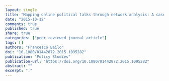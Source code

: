 ```yaml
---
layout: single
title: "Mapping online political talks through network analysis: A case study of the website of Italy’s Five Star Movement"
date: "2015-10-12"
comments: true
published: true
share: true
categories: ["peer-reviewed journal article"]
tags: []
authors: "Francesco Bailo"
doi: "10.1080/01442872.2015.1095282"
publication: "Policy Studies"
publication-url: "https://doi.org/10.1080/01442872.2015.1095282"
abstract: ""
excerpt: "."
---
```

